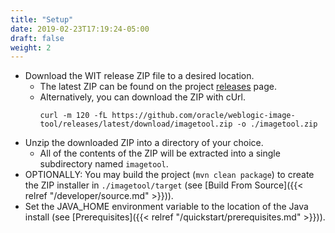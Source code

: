 ```yaml
---
title: "Setup"
date: 2019-02-23T17:19:24-05:00
draft: false
weight: 2
---
```


- Download the WIT release ZIP file to a desired location.
  - The latest ZIP can be found on the project [releases](https://github.com/oracle/weblogic-image-tool/releases) page.
  - Alternatively, you can download the ZIP with cUrl.
    ```shell
    curl -m 120 -fL https://github.com/oracle/weblogic-image-tool/releases/latest/download/imagetool.zip -o ./imagetool.zip
    ```
- Unzip the downloaded ZIP into a directory of your choice.  
  - All of the contents of the ZIP will be extracted into a single subdirectory named `imagetool`.
- OPTIONALLY: You may build the project (`mvn clean package`) to create the ZIP installer in `./imagetool/target` (see [Build From Source]({{< relref "/developer/source.md" >}})).
- Set the JAVA_HOME environment variable to the location of the Java install (see [Prerequisites]({{< relref "/quickstart/prerequisites.md" >}})).   

